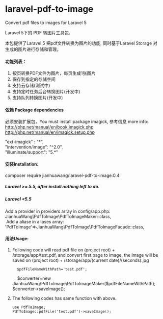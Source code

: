 # laravel-pdf-to-image
Convert pdf files to images for Laravel 5


Laravel 5下的 PDF 转图片工具包，
<p>本包提供了Laravel 5 把pdf文件转换为图片的功能, 同时基于Laravel Storage 对生成的图片进行存储和管理。</p>
<h4>功能列表：</h4>
<ol>
<li>按页转换PDF文件为图片，每页生成1张图片</li>
<li>保存到指定的存储空间</li>
<li>支持云存储(测试中)</li>
<li>支持定时任务后台转换图片(开发中)</li>
<li>支持队列转换图片(开发中)</li>
</ol>
<h4>依赖 Package dependencies</h4>
<p>
   必须安装扩展包，You must install package imagick, 
  参考信息 more info: <a href="http://php.net/manual/en/book.imagick.php">http://php.net/manual/en/book.imagick.php</a>
<a href="http://php.net/manual/en/imagick.setup.php">http://php.net/manual/en/imagick.setup.php</a>
</p>
<p>
  "ext-imagick" : "*",<br/>
        "intervention/image": "^2.0",<br/>
        "illuminate/support": "5.*"<br/>
</p>

<h4>安装Installation:</h4>
<p>
composer require jianhuawang/laravel-pdf-to-image:0.4
</p>
<h5>Laravel >= 5.5, after install nothing left to do.</h5>
<h5>Laravel <5.5</h5>
<p>
  Add a provider in providers array in config/app.php:<br/>
  JianhuaWang\PdfToImage\PdfToImageMaker::class,<br/>
  Add a aliase in aliases array:<br/>
  'PdfToImage'=>JianhuaWang\PdfToImage\PdfToImageFacade::class,
  
  
  </p>

<h4>用法Usage:</h4>
<ol>
 <li>
    Following code will read pdf file on (project root) + /storage/app/test.pdf, and convert first page to image, the image will be saved on (project root) + /storage/app/(current date)/(seconds).jpg
    
      $pdfFileNameWithPath='test.pdf';
      $converter=new JianhuaWang\PdfToImage\PdfToImageMaker($pdfFileNameWithPath);
      $converter->saveImage();
        
  </li>
  <li>
  <p>
    The following codes has same function with above.
  </p>
  <p>
    
    use PdfToImage;
    PdfToImage::pdfFile('test.pdf')->saveImage();
  </p>
</li>
</ol>
